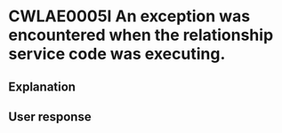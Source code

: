 # CWLAE0005I An exception was encountered when the relationship service code was executing.

## Explanation

## User response
